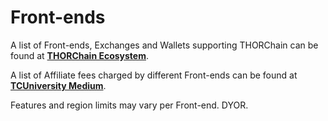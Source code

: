 # Front-ends

A list of Front-ends, Exchanges and Wallets supporting THORChain can be found at **[THORChain Ecosystem]**.

A list of Affiliate fees charged by different Front-ends can be found at **[TCUniversity Medium]**.

Features and region limits may vary per Front-end.  DYOR.

[THORChain Ecosystem]: https://docs.thorchain.org/ecosystem
[TCUniversity Medium]: https://crypto-university.medium.com/thorchain-maya-protocol-user-interfaces-compilation-9437cf8bf98a
